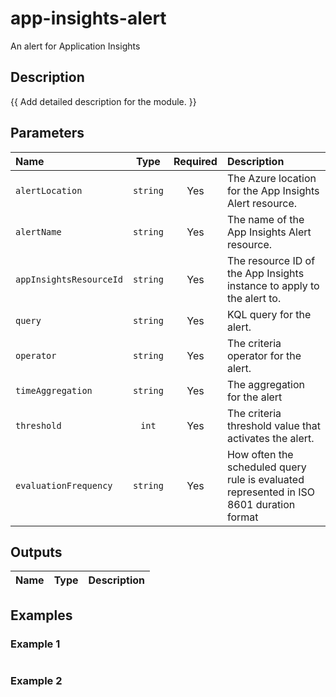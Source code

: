 # app-insights-alert

An alert for Application Insights

## Description

{{ Add detailed description for the module. }}

## Parameters

| Name                    | Type     | Required | Description                                                                             |
| :---------------------- | :------: | :------: | :-------------------------------------------------------------------------------------- |
| `alertLocation`         | `string` | Yes      | The Azure location for the App Insights Alert resource.                                 |
| `alertName`             | `string` | Yes      | The name of the App Insights Alert resource.                                            |
| `appInsightsResourceId` | `string` | Yes      | The resource ID of the App Insights instance to apply to the alert to.                  |
| `query`                 | `string` | Yes      | KQL query for the alert.                                                                |
| `operator`              | `string` | Yes      | The criteria operator for the alert.                                                    |
| `timeAggregation`       | `string` | Yes      | The aggregation for the alert                                                           |
| `threshold`             | `int`    | Yes      | The criteria threshold value that activates the alert.                                  |
| `evaluationFrequency`   | `string` | Yes      | How often the scheduled query rule is evaluated represented in ISO 8601 duration format |

## Outputs

| Name | Type | Description |
| :--- | :--: | :---------- |

## Examples

### Example 1

```bicep
```

### Example 2

```bicep
```